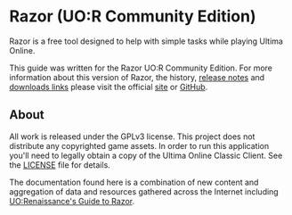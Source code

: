 # Razor (UO:R Community Edition)

Razor is a free tool designed to help with simple tasks while playing Ultima Online.

This guide was written for the Razor UO:R Community Edition. For more information about this version of Razor, the history, [release notes](http://www.uor-razor.com/#releasenotes) and [downloads links](http://www.uor-razor.com/#download) please visit the official [site](http://www.uor-razor.com) or [GitHub](https://github.com/markdwags/Razor).

## About

All work is released under the GPLv3 license. This project does not distribute any copyrighted game assets. In order to run this application you'll need to legally obtain a copy of the Ultima Online Classic Client. See the [LICENSE](https://github.com/markdwags/Razor/blob/master/LICENSE.md) file for details.

The documentation found here is a combination of new content and aggregation of data and resources gathered across the Internet including [UO:Renaissance's Guide to Razor](http://uorforum.com/threads/renaissance-guide-to-razor.3671/).
